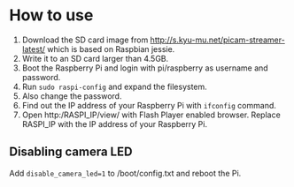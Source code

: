 # How to use

1. Download the SD card image from http://s.kyu-mu.net/picam-streamer-latest/ which is based on Raspbian jessie.
2. Write it to an SD card larger than 4.5GB.
3. Boot the Raspberry Pi and login with pi/raspberry as username and password.
4. Run `sudo raspi-config` and expand the filesystem.
5. Also change the password.
6. Find out the IP address of your Raspberry Pi with `ifconfig` command.
7. Open http:/RASPI_IP/view/ with Flash Player enabled browser. Replace RASPI_IP with the IP address of your Raspberry Pi.

## Disabling camera LED

Add `disable_camera_led=1` to /boot/config.txt and reboot the Pi.
